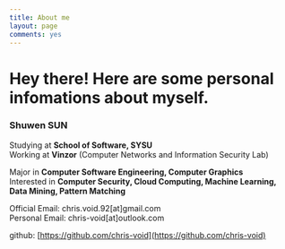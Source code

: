 ```yaml
---
title: About me
layout: page
comments: yes
---
```


Hey there! Here are some personal infomations about myself.
=======

### Shuwen SUN

Studying at **School of Software, SYSU**    
Working at **Vinzor** (Computer Networks and Information Security Lab)

Major in **Computer Software Engineering, Computer Graphics**    
Interested in **Computer Security, Cloud Computing, Machine Learning, Data Mining, Pattern Matching**    

Official Email: chris.void.92[at]gmail.com     
Personal Email: chris-void[at]outlook.com

github: [https://github.com/chris-void](https://github.com/chris-void)
